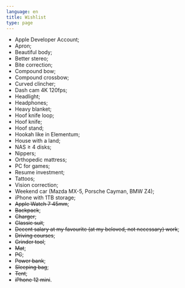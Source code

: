 ```yaml
---
language: en
title: Wishlist
type: page
---
```


- Apple Developer Account;
- Apron;
- Beautiful body;
- Better stereo;
- Bite correction;
- Compound bow;
- Compound crossbow;
- Curved clincher;
- Dash cam 4K 120fps;
- Headlight;
- Headphones;
- Heavy blanket;
- Hoof knife loop;
- Hoof knife;
- Hoof stand;
- Hookah like in Elementum;
- House with a land;
- NAS ≥ 4 disks;
- Nippers;
- Orthopedic mattress;
- PC for games;
- Resume investment;
- Tattoos;
- Vision correction;
- Weekend car (Mazda MX-5, Porsche Cayman, BMW Z4);
- iPhone with 1TB storage;
- ~~Apple Watch 7 45mm~~;
- ~~Backpack~~;
- ~~Charger~~;
- ~~Classic suit~~;
- ~~Decent salary at my favourite (at my beloved, not necessary) work~~;
- ~~Driving courses~~;
- ~~Grinder tool~~;
- ~~Mat~~;
- ~~PC~~;
- ~~Power bank~~;
- ~~Sleeping bag~~;
- ~~Tent~~;
- ~~iPhone 12 mini~~.
